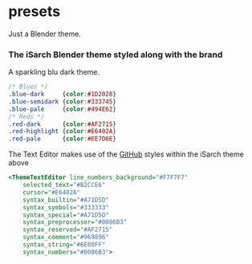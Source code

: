presets
=======

Just a Blender theme.

### The iSarch Blender theme styled along with the brand

A sparkling blu dark theme.

```css
/* Blues */
.blue-dark     {color:#1D2028}
.blue-semidark {color:#333745}
.blue-pale     {color:#494E62}
/* Reds */
.red-dark      {color:#AF2715}
.red-highlight {color:#E6402A}
.red-pale      {color:#EE7D6E}
```

The Text Editor makes use of the [GitHub] styles within the iSarch theme above

```xml
<ThemeTextEditor line_numbers_background="#F7F7F7"
	selected_text="#B2CCE6"
	cursor="#E6402A"
	syntax_builtin="#A71D5D"
	syntax_symbols="#333333"
	syntax_special="#A71D5D"
	syntax_preprocessor="#0086B3"
	syntax_reserved="#AF2715"
	syntax_comment="#969896"
	syntax_string="#6E00FF"
	syntax_numbers="#0086B3">
```

[GitHub]:https://assets-cdn.github.com/assets/github-c2741248e2d3621dc617258de9bfdf42cf72de75b75daa7f6e388f0e5208d5f4.css
